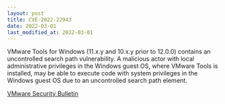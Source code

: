 ```yaml
---
layout: post
title: CVE-2022-22943
date: 2022-03-01
last_modified_at: 2022-03-01
---
```


VMware Tools for Windows (11.x.y and 10.x.y prior to 12.0.0) contains an uncontrolled search path vulnerability. A malicious actor with local administrative privileges in the Windows guest OS, where VMware Tools is installed, may be able to execute code with system privileges in the Windows guest OS due to an uncontrolled search path element.

[VMware Security Bulletin](https://www.vmware.com/security/advisories/VMSA-2022-0007.html)